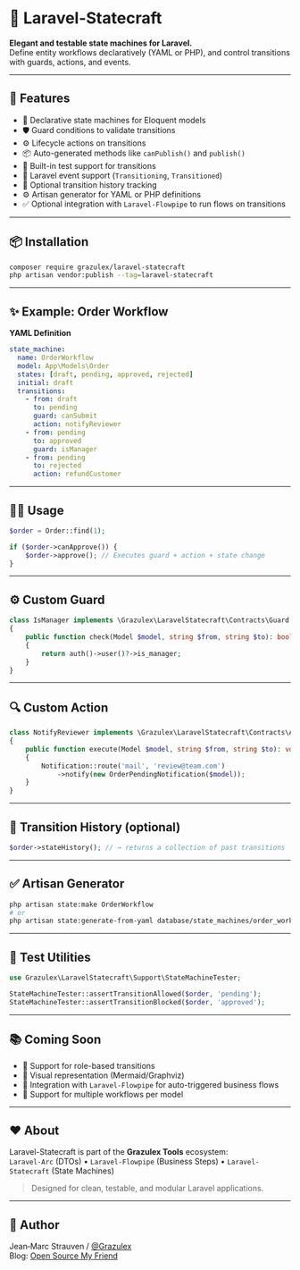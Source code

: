 # 🧩 Laravel-Statecraft

**Elegant and testable state machines for Laravel.**  
Define entity workflows declaratively (YAML or PHP), and control transitions with guards, actions, and events.

---

## 🚀 Features

- 🔁 Declarative state machines for Eloquent models
- 🛡️ Guard conditions to validate transitions
- ⚙️ Lifecycle actions on transitions
- 📦 Auto-generated methods like `canPublish()` and `publish()`
- 🧪 Built-in test support for transitions
- 🔔 Laravel event support (`Transitioning`, `Transitioned`)
- 🧾 Optional transition history tracking
- ⚙️ Artisan generator for YAML or PHP definitions
- ✅ Optional integration with `Laravel-Flowpipe` to run flows on transitions

---

## 📦 Installation

```bash
composer require grazulex/laravel-statecraft
php artisan vendor:publish --tag=laravel-statecraft
```

---

## ✨ Example: Order Workflow

**YAML Definition**

```yaml
state_machine:
  name: OrderWorkflow
  model: App\Models\Order
  states: [draft, pending, approved, rejected]
  initial: draft
  transitions:
    - from: draft
      to: pending
      guard: canSubmit
      action: notifyReviewer
    - from: pending
      to: approved
      guard: isManager
    - from: pending
      to: rejected
      action: refundCustomer
```

---

## 🧑‍💻 Usage

```php
$order = Order::find(1);

if ($order->canApprove()) {
    $order->approve(); // Executes guard + action + state change
}
```

---

## ⚙️ Custom Guard

```php
class IsManager implements \Grazulex\LaravelStatecraft\Contracts\Guard
{
    public function check(Model $model, string $from, string $to): bool
    {
        return auth()->user()?->is_manager;
    }
}
```

---

## 🔍 Custom Action

```php
class NotifyReviewer implements \Grazulex\LaravelStatecraft\Contracts\Action
{
    public function execute(Model $model, string $from, string $to): void
    {
        Notification::route('mail', 'review@team.com')
            ->notify(new OrderPendingNotification($model));
    }
}
```

---

## 📜 Transition History (optional)

```php
$order->stateHistory(); // → returns a collection of past transitions
```

---

## ✅ Artisan Generator

```bash
php artisan state:make OrderWorkflow
# or
php artisan state:generate-from-yaml database/state_machines/order_workflow.yaml
```

---

## 🧪 Test Utilities

```php
use Grazulex\LaravelStatecraft\Support\StateMachineTester;

StateMachineTester::assertTransitionAllowed($order, 'pending');
StateMachineTester::assertTransitionBlocked($order, 'approved');
```

---

## 📚 Coming Soon

- 👥 Support for role-based transitions
- 🧬 Visual representation (Mermaid/Graphviz)
- 🧠 Integration with `Laravel-Flowpipe` for auto-triggered business flows
- 🧰 Support for multiple workflows per model

---

## ❤️ About

Laravel-Statecraft is part of the **Grazulex Tools** ecosystem:  
`Laravel-Arc` (DTOs) • `Laravel-Flowpipe` (Business Steps) • `Laravel-Statecraft` (State Machines)

> Designed for clean, testable, and modular Laravel applications.

---

## 🧙 Author

Jean‑Marc Strauven / [@Grazulex](https://github.com/Grazulex)  
Blog: [Open Source My Friend](https://opensourcemyfriend.hashnode.dev)